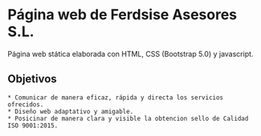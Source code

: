 # Página web de Ferdsise Asesores S.L.

Página web stática elaborada con HTML, CSS (Bootstrap 5.0) y javascript.

## Objetivos

    * Comunicar de manera eficaz, rápida y directa los servicios ofrecidos.
    * Diseño web adaptativo y amigable.
    * Posicinar de manera clara y visible la obtencion sello de Calidad ISO 9001:2015.


